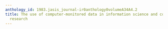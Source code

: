 ```yaml
---
anthology_id: 1983.jasis_journal-ir0anthology0volumeA34A4.2
title: The use of computer-monitored data in information science and communication
  research
---
```

